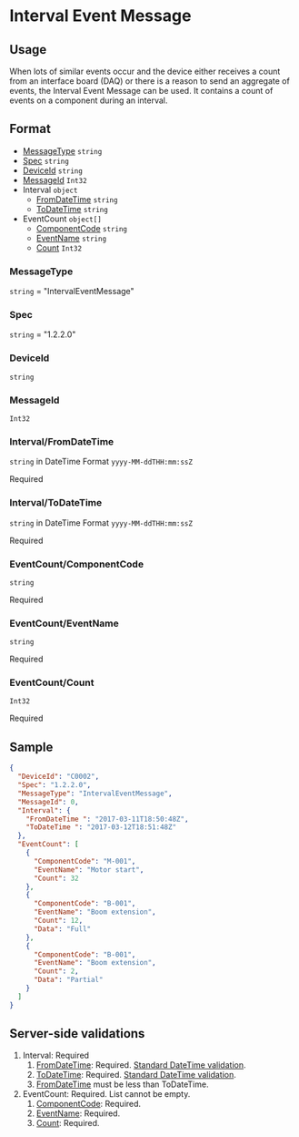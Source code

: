 # Interval Event Message
## Usage
When lots of similar events occur and the device either receives a count from an interface board (DAQ) or there is a reason to send an aggregate of events, the Interval Event Message can be used. It contains a count of events on a component during an interval.
## Format
* [MessageType](#messagetype) ```string```
* [Spec](#spec) ```string```
* [DeviceId](#deviceid) ```string```
* [MessageId](#messageid) ```Int32```
* Interval ```object```
    * [FromDateTime](#intervalfromdatetime) ```string```
    * [ToDateTime](#intervaltodatetime) ```string```
* EventCount ```object[]```
    * [ComponentCode](#eventcountcomponentcode) ```string```
    * [EventName](#eventcounteventname) ```string```
    * [Count](#eventcountcount) ```Int32```

### MessageType
```string``` = "IntervalEventMessage"
### Spec
```string``` = "1.2.2.0"
### DeviceId
```string``` 
### MessageId
```Int32```
### Interval/FromDateTime
```string``` in DateTime Format ```yyyy-MM-ddTHH:mm:ssZ```

Required
### Interval/ToDateTime
```string``` in DateTime Format ```yyyy-MM-ddTHH:mm:ssZ```

Required
### EventCount/ComponentCode
```string```

Required
### EventCount/EventName
```string```

Required
### EventCount/Count
```Int32```

Required

## Sample
```JSON
{
  "DeviceId": "C0002",
  "Spec": "1.2.2.0",
  "MessageType": "IntervalEventMessage",
  "MessageId": 0,
  "Interval": {
    "FromDateTime ": "2017-03-11T18:50:48Z",
    "ToDateTime ": "2017-03-12T18:51:48Z"
  },
  "EventCount": [
    {
      "ComponentCode": "M-001",
      "EventName": "Motor start",
      "Count": 32
    },
    {
      "ComponentCode": "B-001",
      "EventName": "Boom extension",
      "Count": 12,
      "Data": "Full"
    },
    {
      "ComponentCode": "B-001",
      "EventName": "Boom extension",
      "Count": 2,
      "Data": "Partial"
    }
  ]
}
```
## Server-side validations
1.	Interval: Required
    1. [FromDateTime](#intervalfromdatetime): Required. [Standard DateTime validation](../00-UsageNotes/DateTime-Formatting.md#standardddateTimevalidation).
    2. [ToDateTime](#intervaltodatetime): Required. [Standard DateTime validation](../00-UsageNotes/DateTime-Formatting.md#standardddateTimevalidation).
    3. [FromDateTime](#intervalfromdatetime) must be less than ToDateTime. 
2.	EventCount: Required. List cannot be empty.
    1. [ComponentCode](#eventcountcomponentcode): Required.
    2. [EventName](#eventcounteventname): Required.
    3. [Count](#eventcountcount): Required.
